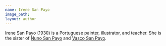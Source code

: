 ```yaml
---
name: Irene San Payo
image_path:
layout: author
---
```

Irene San Payo (1930) is a Portuguese painter, illustrator, and teacher. She is the sister of <a class="text-cat-link author" href="/authors/Nuno San Payo/">Nuno San Payo</a> and <a class="text-cat-link author" href="/authors/Vasco San Payo/">Vasco San Payo</a>.
